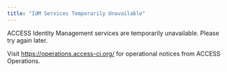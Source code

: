 ```yaml
---
title: "IdM Services Temporarily Unavailable"
---
```


ACCESS Identity Management services are temporarily unavailable.
Please try again later.

Visit <https://operations.access-ci.org/> for operational notices from ACCESS Operations.
